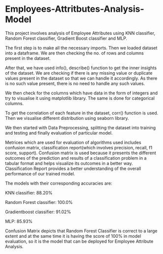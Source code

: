 # Employees-Attritbutes-Analysis-Model

This project involves analysis of Employee Attributes using KNN classifier, Random Forest classifier, Gradient Boost classifier and MLP.

The first step is to make all the necessary imports.
Then we loaded dataset into a dataframe.
We are then checking the no. of rows and columns present in the dataset.

After that, we have used info(), describe() function to get the inner insights of the dataset.
We are checking if there is any missing value or duplicate values present in the dataset so that we can handle it accordingly. As there is no such value present, there is no need to handle any such values.

We then check for the columns which have data in the form of integers and try to visualise it using matplotlib library.
The same is done for categorical columns.

To get the correlation of each feature in the dataset, corr() function is used. Then we visualise different distribution using seaborn library.

We then started with Data Preprocessing, splitting the dataset into training and testing and finally evaluation of particular model.

Metrices which are used for evaluation of algorithms used includes confusion matrix, classification report(which involves precision, recall, f1 score, support). Confusion matrix is used because it presents the different outcomes of the prediction and results of a classification problem in a tabular format  and helps visualize its outcomes in a better way. Classification Report provides a better understanding of the overall performance of our trained model.

The models with their corresponding accuracies are:

KNN classifier: 88.20%

Random Forest classifier: 100.0%

Gradientboost classifier: 91.02%

MLP: 85.93%

Confusion Matrix depicts that Random Forest Classifier is correct to a large extent and at the same time it is having the score of 100% in model evaluation, so it is the model that can be deployed for Employee Attribute Analysis.
